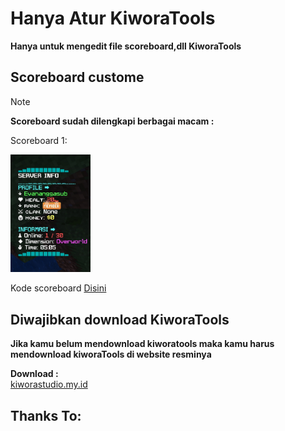 # Hanya Atur KiworaTools
**Hanya untuk mengedit file scoreboard,dll KiworaTools**

## Scoreboard custome

> [!NOTE]
> 
> **Scoreboard sudah dilengkapi berbagai macam :**
>
> Scoreboard 1:
> 
> <img src="asset/Scoreboard code/IMG_20250223_220553.jpg" width="128">
>
> Kode scoreboard [Disini](https://github.com/vannnemcee/Scoreboard-kiwora/blob/main/asset/Scoreboard%20code/Scoreboard%20code.md)

## Diwajibkan download KiworaTools 
**Jika kamu belum mendownload kiworatools maka kamu harus mendownload kiworaTools di website resminya**

 **Download :**  
[kiworastudio.my.id](https://kiworastudio.my.id/)

## Thanks To:

